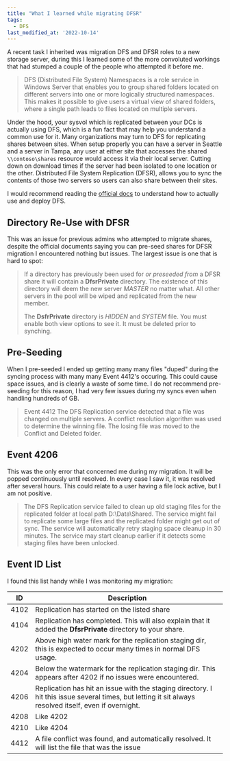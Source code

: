 ```yaml
---
title: "What I learned while migrating DFSR"
tags:
  - DFS
last_modified_at: '2022-10-14'
---
```

A recent task I inherited was migration DFS and DFSR roles to a new storage server, during this I learned some of the more convoluted workings that had stumped a couple of the people who attempted it before me.

> DFS (Distributed File System) Namespaces is a role service in Windows Server that enables you to group shared folders located on different servers into one or more logically structured namespaces. This makes it possible to give users a virtual view of shared folders, where a single path leads to files located on multiple servers.

Under the hood, your sysvol which is replicated between your DCs is actually using DFS, which is a fun fact that may help you understand a common use for it. Many organizations may turn to DFS for replicating shares between sites. When setup properly you can have a server in Seattle and a server in Tampa, any user at either site that accesses the shared `\\contoso\shares` resource would access it via their local server. Cutting down on download times if the server had been isolated to one location or the other. Distributed File System Replication (DFSR), allows you to sync the contents of those two servers so users can also share between their sites. 

I would recommend reading the [official docs](https://learn.microsoft.com/en-us/previous-versions/windows/it-pro/windows-server-2012-R2-and-2012/jj127250(v=ws.11)) to understand how to actually use and deploy DFS.

## Directory Re-Use with DFSR
This was an issue for previous admins who attempted to migrate shares, despite the official documents saying you can pre-seed shares for DFSR migration I encountered nothing but issues. The largest issue is one that is hard to spot:

> If a directory has previously been used for *or preseeded from* a DFSR share it will contain a **DfsrPrivate** directory. The existence of this directory will deem the new server *MASTER* no matter what. All other servers in the pool will be wiped and replicated from the new member.
> 
> The **DsfrPrivate** directory is *HIDDEN* and  *SYSTEM* file. You must enable both view options to see it. It must be deleted prior to synching.

## Pre-Seeding
When I pre-seeded I ended up getting many many files "duped" during the syncing process with many many Event 4412's occuring. This could cause space issues, and is clearly a waste of some time. I do not recommend pre-seeding for this reason, I had very few issues during my syncs even when handling hundreds of GB.

> Event 4412
> The DFS Replication service detected that a file was changed on multiple servers. A conflict resolution algorithm was used to determine the winning file. The losing file was moved to the Conflict and Deleted folder.

## Event 4206
This was the only error that concerned me during my migration. It will be popped continuously until resolved. In every case I saw it, it was resolved after several hours. This could relate to a user having a file lock active, but I am not positive.

> The DFS Replication service failed to clean up old staging files for the replicated folder at local path D:\Data\Shared. The service might fail to replicate some large files and the replicated folder might get out of sync. The service will automatically retry staging space cleanup in 30 minutes. The service may start cleanup earlier if it detects some staging files have been unlocked.

## Event ID List
I found this list handy while I was monitoring my migration:

|  ID  | Description |
| ---  | --- | 
| 4102 | Replication has started on the listed share |
| 4104 | Replication has completed. This will also explain that it added the **DfsrPrivate** directory to your share. |
| 4202 | Above high water mark for the replication staging dir, this is expected to occur many times in normal DFS usage. |
| 4204 | Below the watermark for the replication staging dir. This appears after 4202 if no issues were encountered. |
| 4206 | Replication has hit an issue with the staging directory. I hit this issue several times, but letting it sit always resolved itself, even if overnight. |
| 4208 | Like 4202 |
| 4210 | Like 4204 |
| 4412 | A file conflict was found, and automatically resolved. It will list the file that was the issue |
